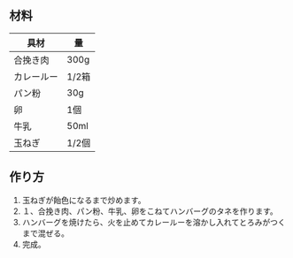 ## 材料
| 具材 | 量 |
| --- | ---|
|合挽き肉 | 300g |
|カレールー | 1/2箱 |
|パン粉 | 30g |
|卵 | 1個 |
|牛乳 | 50ml |
|玉ねぎ | 1/2個 |

## 作り方
1. 玉ねぎが飴色になるまで炒めます。
2. １、合挽き肉、パン粉、牛乳、卵をこねてハンバーグのタネを作ります。
5. ハンバーグを焼けたら、火を止めてカレールーを溶かし入れてとろみがつくまで混ぜる。
6. 完成。
